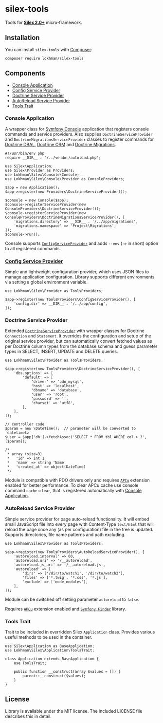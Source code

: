 # silex-tools
Tools for [**Silex 2.0+**](http://silex.sensiolabs.org/) micro-framework.

## <a name="installation"></a>Installation
You can install `silex-tools` with [Composer](http://getcomposer.org):

    composer require lokhman/silex-tools

## <a name="components"></a>Components
- [Console Application](#console-application)
- [Config Service Provider](#config-service-provider)
- [Doctrine Service Provider](#doctrine-service-provider)
- [AutoReload Service Provider](#autoreload-service-provider)
- [Tools Trait](#tools-trait)

### <a name="console-application"></a>Console Application
A wrapper class for [Symfony Console](https://github.com/symfony/console)
application that registers console commands and service providers. Also supplies
`DoctrineServiceProvider` and `DoctrineMigrationsServiceProvider` classes to
register commands for [Doctrine DBAL](https://github.com/doctrine/dbal),
[Doctrine ORM](https://github.com/doctrine/doctrine2) and
[Doctrine Migrations](https://github.com/doctrine/migrations).

    #!/usr/bin/env php
    require __DIR__ . '/../vendor/autoload.php';

    use Silex\Application;
    use Silex\Provider as Providers;
    use Lokhman\Silex\Console\Console;
    use Lokhman\Silex\Console\Provider as ConsoleProviders;

    $app = new Application();
    $app->register(new Providers\DoctrineServiceProvider());

    $console = new Console($app);
    $console->registerServiceProvider(new ConsoleProviders\DoctrineServiceProvider());
    $console->registerServiceProvider(new ConsoleProviders\DoctrineMigrationsServiceProvider(), [
        'migrations.directory' => __DIR__ . '/../app/migrations',
        'migrations.namespace' => 'Project\Migrations',
    ]);
    $console->run();

Console supports [`ConfigServiceProvider`](#config-service-provider) and adds
`--env` (`-e` in short) option to all registered commands.

### <a name="config-service-provider"></a>[Config Service Provider](docs/config-service-provider.md)
Simple and lightweight configuration provider, which uses JSON files to manage
application configuration. Library supports different environments via setting
a global environment variable.

    use Lokhman\Silex\Provider as ToolsProviders;

    $app->register(new ToolsProviders\ConfigServiceProvider(), [
        'config.dir' => __DIR__ . '/../app/config',
    ]);

### <a name="doctrine-service-provider"></a>Doctrine Service Provider
Extended [`DoctrineServiceProvider`](http://silex.sensiolabs.org/doc/master/providers/doctrine.html)
with wrapper classes for Doctrine `Connection` and `Statement`. It overrides the
configuration and setup of the original service provider, but can automatically
convert fetched values as per Doctrine column types from the database schema and
guess parameter types in SELECT, INSERT, UPDATE and DELETE queries.

    use Lokhman\Silex\Provider as ToolsProviders;

    $app->register(new ToolsProviders\DoctrineServiceProvider(), [
        'dbs.options' => [
            'default' => [
                'driver' => 'pdo_mysql',
                'host' => 'localhost',
                'dbname' => 'database',
                'user' => 'root',
                'password' => '',
                'charset' => 'utf8',
            ],
        ],
    ]);

    // controller code
    $param = new \DateTime();  // parameter will be converted to `datetimetz`
    $user = $app['db']->fetchAssoc('SELECT * FROM tbl WHERE col > ?', [$param]);

    /*
     * array (size=3)
     *   'id' => int 1
     *   'name' => string 'Name'
     *   'created_at' => object(DateTime)
     */

Module is compatible with PDO drivers only and requires
[`APCu`](http://php.net/manual/en/book.apcu.php) extension enabled for better
performance. To clear APCu cache use console command `cache:clear`, that is
registered automatically with [Console Application](#console-application).

### <a name="autoreload-service-provider"></a>AutoReload Service Provider
Simple service provider for page auto-reload functionality. It will embed small
JavaScript file into every page with Content-Type `text/html` that will reload
the page once any (as per configuration) file in the tree is updated. Supports
directories, file name patterns and path excluding.

    use Lokhman\Silex\Provider as ToolsProviders;

    $app->register(new ToolsProviders\AutoReloadServiceProvider(), [
        'autoreload.interval' => 60,
        'autoreload.uri' => '/__autoreload',
        'autoreload.js_uri' => '/__autoreload.js',
        'autoreload' => [
            'dirs' => ['/dir/to/watch1', '/dir/to/watch2'],
            'files' => ['*.twig', '*.css', '*.js'],
            'exclude' => ['node_modules'],
        ],
    ]);

Module can be switched off setting parameter `autoreload` to `false`.

Requires [`APCu`](http://php.net/manual/en/book.apcu.php) extension enabled and
[`Symfony Finder`](https://github.com/symfony/finder) library.

### <a name="tools-trait"></a>Tools Trait
Trait to be included in overridden Silex `Application` class. Provides various
useful methods to be used in the container.

    use Silex\Application as BaseApplication;
    use Lokhman\Silex\Application\ToolsTrait;

    class Application extends BaseApplication {
        use ToolsTrait;

        public function __construct(array $values = []) {
            parent::__construct($values);
        }
    }

## <a name="license"></a>License
Library is available under the MIT license. The included LICENSE file describes
this in detail.
